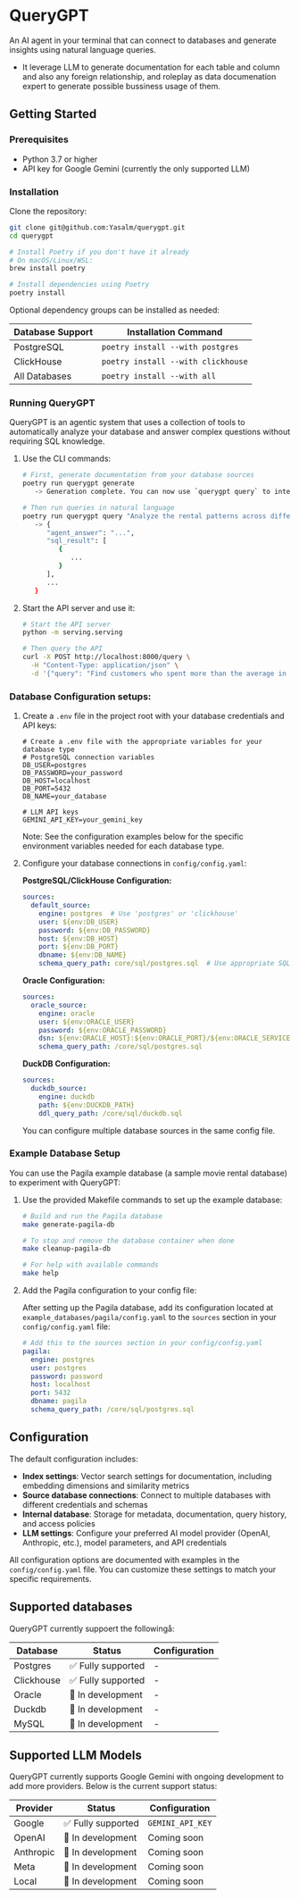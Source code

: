# QueryGPT

An AI agent in your terminal that can connect to databases and generate insights using natural language queries. 
- It leverage LLM to generate documentation for each table and column and also any foreign relationship, and roleplay as data documenation expert to generate possible bussiness usage of them.

## Getting Started

### Prerequisites
- Python 3.7 or higher
- API key for Google Gemini (currently the only supported LLM)

### Installation

   Clone the repository:
   ```bash
   git clone git@github.com:Yasalm/querygpt.git
   cd querygpt
   ```

   ```bash
   # Install Poetry if you don't have it already
   # On macOS/Linux/WSL:
   brew install poetry
   
   # Install dependencies using Poetry
   poetry install
   ```

   Optional dependency groups can be installed as needed:
   
   | Database Support | Installation Command |
   |------------------|----------------------|
   | PostgreSQL       | `poetry install --with postgres` |
   | ClickHouse       | `poetry install --with clickhouse` |
   | All Databases    | `poetry install --with all` |

### Running QueryGPT

QueryGPT is an agentic system that uses a collection of tools to automatically analyze your database and answer complex questions without requiring SQL knowledge.

1. Use the CLI commands:
   ```bash
   # First, generate documentation from your database sources
   poetry run querygpt generate
      -> Generation complete. You can now use `querygpt query` to interact with the agent.
   
   # Then run queries in natural language
   poetry run querygpt query "Analyze the rental patterns across different film categories and identify which categories show seasonal trends, comparing summer vs winter rentals for the past two years"
      -> {
         "agent_answer": "...",
         "sql_result": [
            {
               ...
            }
         ],
         ...
      }
   ```

2. Start the API server and use it:
   ```bash
   # Start the API server
   python -m serving.serving
   
   # Then query the API
   curl -X POST http://localhost:8000/query \
     -H "Content-Type: application/json" \
     -d '{"query": "Find customers who spent more than the average in 2022, break down their spending by film category, and recommend three films they haven't watched based on their preferences"}'
   ```

### Database Configuration setups:

1. Create a `.env` file in the project root with your database credentials and API keys:
   ```
   # Create a .env file with the appropriate variables for your database type
   # PostgreSQL connection variables
   DB_USER=postgres
   DB_PASSWORD=your_password
   DB_HOST=localhost
   DB_PORT=5432
   DB_NAME=your_database
   
   # LLM API keys
   GEMINI_API_KEY=your_gemini_key
   ```

   Note: See the configuration examples below for the specific environment variables needed for each database type.

2. Configure your database connections in `config/config.yaml`:

   **PostgreSQL/ClickHouse Configuration:**
   ```yaml
   sources:
     default_source:
       engine: postgres  # Use 'postgres' or 'clickhouse'
       user: ${env:DB_USER}
       password: ${env:DB_PASSWORD}
       host: ${env:DB_HOST}
       port: ${env:DB_PORT}
       dbname: ${env:DB_NAME}
       schema_query_path: core/sql/postgres.sql  # Use appropriate SQL path
   ```

   **Oracle Configuration:**
   ```yaml
   sources:
     oracle_source:
       engine: oracle
       user: ${env:ORACLE_USER}
       password: ${env:ORACLE_PASSWORD}
       dsn: ${env:ORACLE_HOST}:${env:ORACLE_PORT}/${env:ORACLE_SERVICE}
       schema_query_path: /core/sql/postgres.sql
   ```

   **DuckDB Configuration:**
   ```yaml
   sources:
     duckdb_source:
       engine: duckdb
       path: ${env:DUCKDB_PATH}
       ddl_query_path: /core/sql/duckdb.sql
   ```

   You can configure multiple database sources in the same config file.

### Example Database Setup

You can use the Pagila example database (a sample movie rental database) to experiment with QueryGPT:

1. Use the provided Makefile commands to set up the example database:
   ```bash
   # Build and run the Pagila database
   make generate-pagila-db
   
   # To stop and remove the database container when done
   make cleanup-pagila-db
   
   # For help with available commands
   make help
   ```

2. Add the Pagila configuration to your config file:

   After setting up the Pagila database, add its configuration located at `example_databases/pagila/config.yaml` to the `sources` section 
   in your `config/config.yaml` file:

   ```yaml
   # Add this to the sources section in your config/config.yaml
   pagila:
     engine: postgres
     user: postgres
     password: password
     host: localhost
     port: 5432
     dbname: pagila
     schema_query_path: /core/sql/postgres.sql
   ```

## Configuration

The default configuration includes:
- **Index settings**: Vector search settings for documentation, including embedding dimensions and similarity metrics
- **Source database connections**: Connect to multiple databases with different credentials and schemas
- **Internal database**: Storage for metadata, documentation, query history, and access policies
- **LLM settings**: Configure your preferred AI model provider (OpenAI, Anthropic, etc.), model parameters, and API credentials

All configuration options are documented with examples in the `config/config.yaml` file. You can customize these settings to match your specific requirements.
## Supported databases

QueryGPT currently suppoert the followingå:

| Database | Status | Configuration |
|----------|--------|--------------|
| Postgres | ✅ Fully supported | - |
| Clickhouse | ✅ Fully supported | - |
| Oracle | 🔄 In development | - |
| Duckdb | 🔄 In development | - |
| MySQL | 🔄 In development | - |

## Supported LLM Models

QueryGPT currently supports Google Gemini with ongoing development to add more providers. Below is the current support status:

| Provider | Status | Configuration |
|----------|--------|--------------|
| Google | ✅ Fully supported | `GEMINI_API_KEY` |
| OpenAI | 🔄 In development | Coming soon |
| Anthropic | 🔄 In development | Coming soon |
| Meta | 🔄 In development | Coming soon |
| Local | 🔄 In development | Coming soon |
